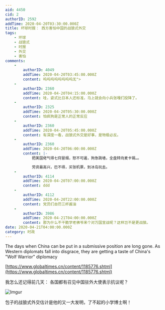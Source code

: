 ```yaml
---
aid: 4450
cid: 2
authorID: 2592
addTime: 2020-04-20T03:30:00.000Z
title: 坏球时报： 西方害怕中国的战狼式外交
tags:
    - 坏球
    - 战狼式
    - 时报
    - 外交
    - 害怕
comments:
    -
        authorID: 4049
        addTime: 2020-04-20T03:45:00.000Z
        content: 呜呜呜呜呜呜呜呜无">
    -
        authorID: 2360
        addTime: 2020-04-20T04:15:00.000Z
        content: 哇，姿式比日本人还标准，马上就会向小兵张嘎们投降了。
    -
        authorID: 2325
        addTime: 2020-04-20T05:30:00.000Z
        content: 怕疯狗是正常人的正常反应
    -
        authorID: 2360
        addTime: 2020-04-20T05:45:00.000Z
        content: 有深度一看，战狼式外交是好事，是物极必反。
    -
        authorID: 2360
        addTime: 2020-04-20T06:00:00.000Z
        content: |-
            把美国佬气得七窍冒烟，怒不可遏，狗急跳墙，全盘转向麦卡锡…。

            劳资最高兴，巴不得，买张机票，到冰岛玩去。
    -
        authorID: 4114
        addTime: 2020-04-20T07:00:00.000Z
        content: ddd
    -
        authorID: 4112
        addTime: 2020-04-20T22:00:00.000Z
        content: 党员们自罚三杯酱油
    -
        authorID: 3986
        addTime: 2020-04-21T04:00:00.000Z
        content: 那为什么不干脆学老佛爷来个对万国宣战呢？这样岂不是更战狼。
date: 2020-04-21T04:00:00.000Z
category: 时政
---
```


The days when China can be put in a submissive position are long gone. As Western diplomats fall into disgrace, they are getting a taste of China's "Wolf Warrior" diplomacy

[https://www.globaltimes.cn/content/1185776.shtml](https://www.globaltimes.cn/content/1185776.shtml)

我怎么还记得前几天： 各国都有召见中国驻外大使表示抗议呢？

![Imgur](https://i.imgur.com/Kp8JGRc.jpg)

包子的战狼式外交估计是他的又一大发明，了不起的小学博士啊！
